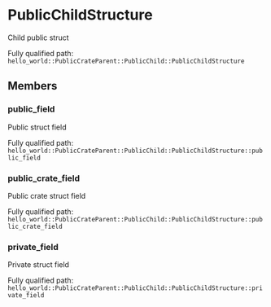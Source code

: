 # PublicChildStructure

Child public struct


Fully qualified path: `hello_world::PublicCrateParent::PublicChild::PublicChildStructure`

## Members

### public_field

Public struct field

Fully qualified path: `hello_world::PublicCrateParent::PublicChild::PublicChildStructure::public_field`


### public_crate_field

Public crate struct field

Fully qualified path: `hello_world::PublicCrateParent::PublicChild::PublicChildStructure::public_crate_field`


### private_field

Private struct field

Fully qualified path: `hello_world::PublicCrateParent::PublicChild::PublicChildStructure::private_field`



